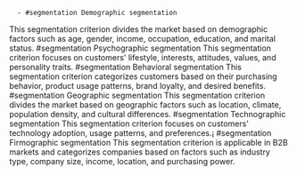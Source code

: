       - #segmentation Demographic segmentation
This segmentation criterion divides the market based on demographic factors such as age, gender, income, occupation, education, and marital status.
       #segmentation Psychographic segmentation
This segmentation criterion focuses on customers' lifestyle, interests, attitudes, values, and personality traits.
       #segmentation Behavioral segmentation
This segmentation criterion categorizes customers based on their purchasing behavior, product usage patterns, brand loyalty, and desired benefits.
       #segmentation Geographic segmentation
This segmentation criterion divides the market based on geographic factors such as location, climate, population density, and cultural differences.
       #segmentation Technographic segmentation
This segmentation criterion focuses on customers' technology adoption, usage patterns, and preferences.¡
       #segmentation Firmographic segmentation
This segmentation criterion is applicable in B2B markets and categorizes companies based on factors such as industry type, company size, income, location, and purchasing power.

